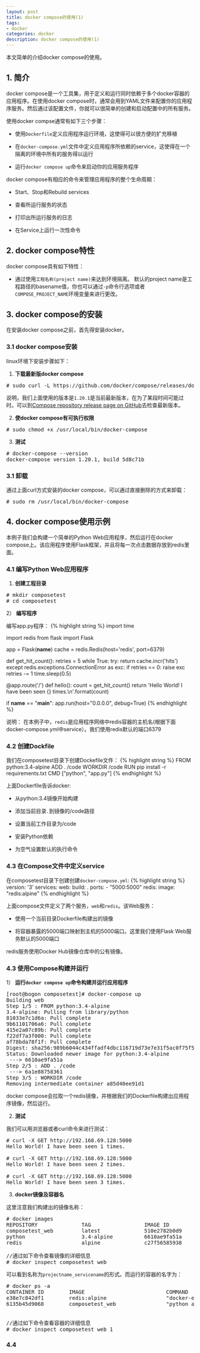 ```yaml
---
layout: post
title: docker compose的使用(1)
tags:
- docker
categories: docker
description: docker compose的使用(1)
---
```


本文简单的介绍docker compose的使用。



<!-- more -->



## 1. 简介

docker compose是一个工具集，用于定义和运行同时依赖于多个docker容器的应用程序。在使用docker compose时，通常会用到YAML文件来配置你的应用程序服务。然后通过该配置文件，你就可以很简单的创建和启动配置中的所有服务。

使用docker compse通常有如下三个步骤：

* 使用```Dockerfile```定义应用程序运行环境，这使得可以很方便的扩充移植

* 在```docker-compose.yml```文件中定义应用程序所依赖的service，这使得在一个隔离的环境中所有的服务得以运行

* 运行```docker compose up```命令来启动你的应用服务程序

docker compose有相应的命令来管理应用程序的整个生命周期：

* Start、Stop和Rebuild services

* 查看所运行服务的状态

* 打印出所运行服务的日志

* 在Service上运行一次性命令

## 2. docker compose特性

docker compose具有如下特性：

* 通过使用```工程名称(project name)```来达到环境隔离。 默认的project name是工程路径的basename值，你也可以通过```-p```命令行选项或者```COMPOSE_PROJECT_NAME```环境变量来进行更改。


## 3. docker compose的安装

在安装docker compose之前，首先得安装docker。

### 3.1 docker compose安装
linux环境下安装步骤如下：

1) **下载最新版docker compose**
<pre>
# sudo curl -L https://github.com/docker/compose/releases/download/1.20.1/docker-compose-`uname -s`-`uname -m` -o /usr/local/bin/docker-compose
</pre>
说明，我们上面使用的版本是```1.20.1```是当前最新版本，在为了某段时间可能过时。可以到[Compose repository release page on GitHub](https://github.com/docker/compose/releases)去检查最新版本。

2) **使docker compose有可执行权限**
<pre>
# sudo chmod +x /usr/local/bin/docker-compose
</pre>

3) **测试**
<pre>
# docker-compose --version
docker-compose version 1.20.1, build 5d8c71b
</pre>
 
### 3.1 卸载
通过上面curl方式安装的docker compose，可以通过直接删除的方式来卸载：
<pre>
# sudo rm /usr/local/bin/docker-compose
</pre>


## 4. docker compose使用示例
本例子我们会构建一个简单的Python Web应用程序，然后运行在docker compose上。该应用程序使用Flask框架，并且将每一次点击数据存放到redis里面。

### 4.1 编写Python Web应用程序

1) **创建工程目录**
<pre>
# mkdir composetest
# cd composetest
</pre>

2） **编写程序**

编写app.py程序：
{% highlight string %}
import time

import redis
from flask import Flask


app = Flask(__name__)
cache = redis.Redis(host='redis', port=6379)


def get_hit_count():
    retries = 5
    while True:
        try:
            return cache.incr('hits')
        except redis.exceptions.ConnectionError as exc:
            if retries == 0:
                raise exc
            retries -= 1
            time.sleep(0.5)


@app.route('/')
def hello():
    count = get_hit_count()
    return 'Hello World! I have been seen {} times.\n'.format(count)

if __name__ == "__main__":
    app.run(host="0.0.0.0", debug=True)
{% endhighlight %}

说明： 在本例子中，```redis```是应用程序网络中redis容器的主机名(根据下面docker-compose.yml中service）。我们使用redis默认的端口6379


### 4.2 创建Dockfile
我们在composetest目录下创建Dockefile文件：
{% highlight string %}
FROM python:3.4-alpine
ADD . /code
WORKDIR /code
RUN pip install -r requirements.txt
CMD ["python", "app.py"]
{% endhighlight %}

上面Dockerfile告诉docker:

* 从python:3.4镜像开始构建

* 添加当前目录```.```到镜像的/code路径

* 设置当前工作目录为/code

* 安装Python依赖

* 为空气设置默认的执行命令

### 4.3 在Compose文件中定义service
在composetest目录下创建创建```docker-compose.yml```:
{% highlight string %}
version: '3'
services:
  web:
    build: .
    ports:
     - "5000:5000"
  redis:
    image: "redis:alpine"
{% endhighlight %}

上面compose文件定义了两个服务，```web```和```redis```。该Web服务：

* 使用一个当前目录Dockerfile构建出的镜像

* 将容器暴露的5000端口映射到主机的5000端口。这里我们使用Flask Web服务默认的5000端口

redis服务使用Docker Hub镜像仓库中的公有镜像。

### 4.3 使用Compose构建并运行

1） **运行```docker compose up```命令构建并运行应用程序**
<pre>
[root@bogon composetest]# docker-compose up
Building web
Step 1/5 : FROM python:3.4-alpine
3.4-alpine: Pulling from library/python
81033e7c1d6a: Pull complete
9b61101706a6: Pull complete
415e2a07c89b: Pull complete
f22df7a3f000: Pull complete
af78bda78f1f: Pull complete
Digest: sha256:989b6044c434ffadf4dbc116719d73e7e31f5ac0f75f59b7591aeb766c874e26
Status: Downloaded newer image for python:3.4-alpine
 ---> 6610ae9fa51a
Step 2/5 : ADD . /code
 ---> 6a1e88758361
Step 3/5 : WORKDIR /code
Removing intermediate container a85d40ee91d1
</pre>

docker compose会拉取一个redis镜像，并根据我们的Dockerfile构建出应用程序镜像，然后运行。

2) **测试**

我们可以用浏览器或者curl命令来进行测试：
<pre>
# curl -X GET http://192.168.69.128:5000 
Hello World! I have been seen 1 times.

# curl -X GET http://192.168.69.128:5000 
Hello World! I have been seen 2 times.

# curl -X GET http://192.168.69.128:5000 
Hello World! I have been seen 3 times.
</pre>


3) **docker镜像及容器名**

这里注意我们构建出的镜像名称：
<pre>
# docker images
REPOSITORY              TAG                 IMAGE ID            CREATED             SIZE
composetest_web         latest              510e2782b0d9        About an hour ago   94.6MB
python                  3.4-alpine          6610ae9fa51a        4 days ago          83.6MB
redis                   alpine              c27f56585938        13 days ago         27.7MB

//通过如下命令查看镜像的详细信息
# docker inspect composetest_web
</pre>
可以看到名称为```projectname_servicename```的形式。而运行的容器的名字为：
<pre>
# docker ps -a
CONTAINER ID        IMAGE                          COMMAND                  CREATED             STATUS                    PORTS                          NAMES
e38e7c842df1        redis:alpine                   "docker-entrypoint.s…"   About an hour ago   Up About an hour          6379/tcp                       composetest_redis_1
6135b45d9068        composetest_web                "python app.py"          About an hour ago   Up About an hour          0.0.0.0:5000->5000/tcp         composetest_web_1


//通过如下命令查看容器的详细信息
# docker inspect composetest_web_1
</pre>

### 4.4 

<br />
<br />
<br />


